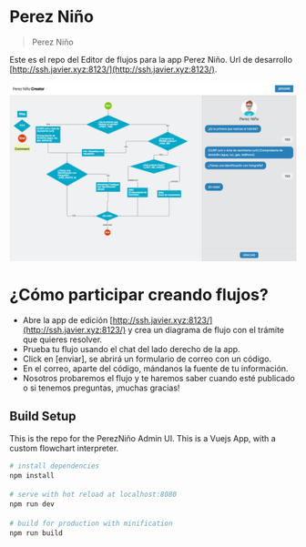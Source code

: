 # Perez Niño
> Perez Niño

Este es el repo del Editor de flujos para la app Perez Niño. Url de desarrollo [http://ssh.javier.xyz:8123/](http://ssh.javier.xyz:8123/).

![Perez Niño](screenshot.png)

# ¿Cómo participar creando flujos?
* Abre la app de edición [http://ssh.javier.xyz:8123/](http://ssh.javier.xyz:8123/) y crea un diagrama de flujo con el trámite que quieres resolver.
* Prueba tu flujo usando el chat del lado derecho de la app.
* Click en [enviar], se abrirá un formulario de correo con un código.
* En el correo, aparte del código, mándanos la fuente de tu información.
* Nosotros probaremos el flujo y te haremos saber cuando esté publicado o si tenemos preguntas, ¡muchas gracias!

## Build Setup

This is the repo for the PerezNiño Admin UI. This is a Vuejs App, with a custom flowchart interpreter.

``` bash
# install dependencies
npm install

# serve with hot reload at localhost:8080
npm run dev

# build for production with minification
npm run build
```
